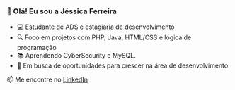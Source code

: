 ### 👋 Olá! Eu sou a Jéssica Ferreira
- 💻 Estudante de ADS e estagiária de desenvolvimento
- 🔍 Foco em projetos com PHP, Java, HTML/CSS e lógica de programação
- 📚 Aprendendo CyberSecurity e MySQL.
- 🌱 Em busca de oportunidades para crescer na área de desenvolvimento

📫 Me encontre no [LinkedIn](https://www.linkedin.com/in/jessicacoelhofer/)
